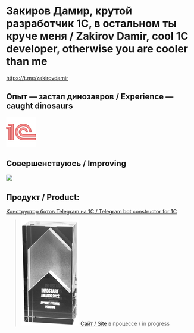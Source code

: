 # Закиров Дамир, крутой разработчик 1С, в остальном ты круче меня / Zakirov Damir, cool 1C developer, otherwise you are cooler than me
<https://t.me/zakirovdamir>

## Опыт — застал динозавров / Experience — caught dinosaurs
<p>
  <a href="https://1c-dn.com/">
    <img title="1C Enterprise" src="https://github.com/dzakirov/dzakirov/blob/main/icons8-1c-80.png" />
  </a>
</p>

## Совершенствуюсь / Improving
<p>
  <a href="https://skillicons.dev">
    <img src="https://skillicons.dev/icons?i=html,css,js,ts,nestjs,nodejs,vscode,git,docker" />
  </a>
</p>

## Продукт / Product:
[Конструктор ботов Telegram на 1С / Telegram bot constructor for 1C](https://infostart.ru/public/1459912/)
> ![Лучший продукт 2022](https://github.com/dzakirov/dzakirov/blob/main/reward-infostart.png)
[Сайт / Site](https://telegram-1c.ru) в процессе / in progress
